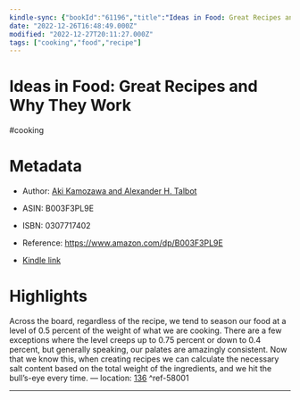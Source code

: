 ```yaml
---
kindle-sync: {"bookId":"61196","title":"Ideas in Food: Great Recipes and Why They Work: A Cookbook","author":"Aki Kamozawa and Alexander H. Talbot","asin":"B003F3PL9E","lastAnnotatedDate":"2014-06-25","bookImageUrl":"https://m.media-amazon.com/images/I/415O5V-pUQL._SY160.jpg","highlightsCount":1}
date: "2022-12-26T16:48:49.000Z"
modified: "2022-12-27T20:11:27.000Z"
tags: ["cooking","food","recipe"]
---
```

# Ideas in Food: Great Recipes and Why They Work

#cooking 

# Metadata

* Author: [Aki Kamozawa and Alexander H. Talbot](https://www.amazon.com/Aki-Kamozawa/e/B003N7AAE8/ref=dp_byline_cont_ebooks_1)

* ASIN: B003F3PL9E

* ISBN: 0307717402

* Reference: <https://www.amazon.com/dp/B003F3PL9E>

* [Kindle link](kindle://book?action=open&asin=B003F3PL9E)

# Highlights

Across the board, regardless of the recipe, we tend to season our food at a level of 0.5 percent of the weight of what we are cooking. There are a few exceptions where the level creeps up to 0.75 percent or down to 0.4 percent, but generally speaking, our palates are amazingly consistent. Now that we know this, when creating recipes we can calculate the necessary salt content based on the total weight of the ingredients, and we hit the bull’s-eye every time. — location: [136](kindle://book?action=open&asin=B003F3PL9E&location=136) ^ref-58001

---
